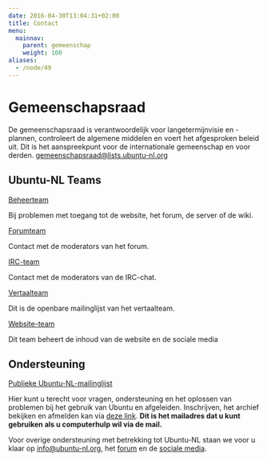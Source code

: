 ```yaml
---
date: 2016-04-30T13:04:31+02:00
title: Contact
menu:
  mainnav:
    parent: gemeenschap
    weight: 100
aliases:
  - /node/49
---
```

# Gemeenschapsraad
De gemeenschapsraad  is verantwoordelijk voor langetermijnvisie en -plannen, controleert de algemene middelen en voert het afgesproken beleid uit. Dit is het aanspreekpunt voor de internationale gemeenschap en voor derden.
[gemeenschapsraad@lists.ubuntu-nl.org](mailto:gemeenschapsraad@lists.ubuntu-nl.org)


## Ubuntu-NL Teams

[Beheerteam](mailto:beheer@lists.ubuntu-nl.org)

Bij problemen met toegang tot de website, het forum, de server of de wiki.

[Forumteam](mailto:forum@ubuntu-nl.org)

Contact met de moderators van het forum.

[IRC-team](mailto:irc@ubuntu-nl.org)

Contact met de moderators van de IRC-chat.

[Vertaalteam](mailto:ubuntu-l10n-nl@lists.ubuntu.com)

Dit is de openbare mailinglijst van het vertaalteam.

[Website-team](mailto:prikbord@lists.ubuntu-nl.org)

Dit team beheert de inhoud van de website en de sociale media

## Ondersteuning
[Publieke Ubuntu-NL-mailinglijst](mailto:ubuntu-nl@lists.ubuntu.com)

Hier kunt u terecht voor vragen, ondersteuning en het oplossen van problemen bij het gebruik van Ubuntu en afgeleiden. Inschrijven, het archief bekijken en afmelden kan via [deze link](https://lists.ubuntu.com/mailman/listinfo/ubuntu-nl).
**Dit is het mailadres dat u kunt gebruiken als u computerhulp wil via de mail.**

Voor overige ondersteuning met betrekking tot Ubuntu-NL staan we voor u klaar op [info@ubuntu-nl.org](mailto:info@lists.ubuntu-nl.org), het [forum](https://forum.ubuntu-nl.org) en de [sociale media](/nieuws).
